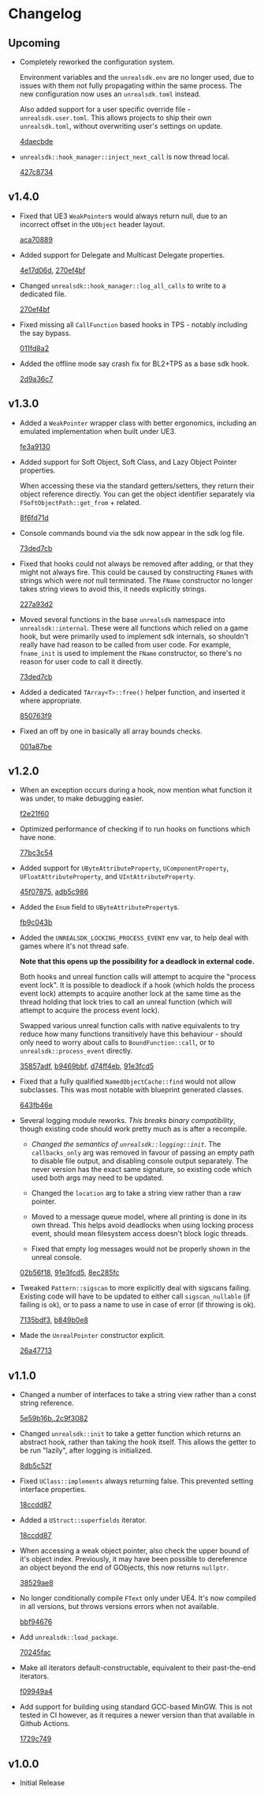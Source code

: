 # Changelog

## Upcoming

- Completely reworked the configuration system.

  Environment variables and the `unrealsdk.env` are no longer used, due to issues with them not fully
  propagating within the same process. The new configuration now uses an `unrealsdk.toml` instead.
  
  Also added support for a user specific override file - `unrealsdk.user.toml`. This allows projects
  to ship their own `unrealsdk.toml`, without overwriting user's settings on update.

  [4daecbde](https://github.com/bl-sdk/unrealsdk/commit/4daecbde)

- `unrealsdk::hook_manager::inject_next_call` is now thread local.

  [427c8734](https://github.com/bl-sdk/unrealsdk/commit/427c8734)

## v1.4.0
- Fixed that UE3 `WeakPointer`s would always return null, due to an incorrect offset in the
  `UObject` header layout.

  [aca70889](https://github.com/bl-sdk/unrealsdk/commit/aca70889)

- Added support for Delegate and Multicast Delegate properties.

  [4e17d06d](https://github.com/bl-sdk/unrealsdk/commit/4e17d06d),
  [270ef4bf](https://github.com/bl-sdk/unrealsdk/commit/270ef4bf)

- Changed `unrealsdk::hook_manager::log_all_calls` to write to a dedicated file.

  [270ef4bf](https://github.com/bl-sdk/unrealsdk/commit/270ef4bf)

- Fixed missing all `CallFunction` based hooks in TPS - notably including the say bypass.

  [011fd8a2](https://github.com/bl-sdk/unrealsdk/commit/270ef4bf)

- Added the offline mode say crash fix for BL2+TPS as a base sdk hook.

  [2d9a36c7](https://github.com/bl-sdk/unrealsdk/commit/270ef4bf)


## v1.3.0
- Added a `WeakPointer` wrapper class with better ergonomics, including an emulated implementation
  when built under UE3.

  [fe3a9130](https://github.com/bl-sdk/unrealsdk/commit/fe3a9130)

- Added support for Soft Object, Soft Class, and Lazy Object Pointer properties.

  When accessing these via the standard getters/setters, they return their object reference
  directly. You can get the object identifier separately via `FSoftObjectPath::get_from` + related.

  [8f6fd71d](https://github.com/bl-sdk/unrealsdk/commit/8f6fd71d)

- Console commands bound via the sdk now appear in the sdk log file.

  [73ded7cb](https://github.com/bl-sdk/unrealsdk/commit/73ded7cb)

- Fixed that hooks could not always be removed after adding, or that they might not always fire.
  This could be caused by constructing `FName`s with strings which were *not* null terminated. The
  `FName` constructor no longer takes string views to avoid this, it needs explicitly strings.

  [227a93d2](https://github.com/bl-sdk/unrealsdk/commit/227a93d2)

- Moved several functions in the base `unrealsdk` namespace into `unrealsdk::internal`. These were
  all functions which relied on a game hook, but were primarily used to implement sdk internals, so
  shouldn't really have had reason to be called from user code. For example, `fname_init` is used
  to implement the `FName` constructor, so there's no reason for user code to call it directly.

  [73ded7cb](https://github.com/bl-sdk/unrealsdk/commit/73ded7cb)

- Added a dedicated `TArray<T>::free()` helper function, and inserted it where appropriate.

  [850763f9](https://github.com/bl-sdk/unrealsdk/commit/850763f9)

- Fixed an off by one in basically all array bounds checks.

  [001a87be](https://github.com/bl-sdk/unrealsdk/commit/001a87be)

## v1.2.0
- When an exception occurs during a hook, now mention what function it was under, to make debugging
  easier.

  [f2e21f60](https://github.com/bl-sdk/unrealsdk/commit/f2e21f60)

- Optimized performance of checking if to run hooks on functions which have none.

  [77bc3c54](https://github.com/bl-sdk/unrealsdk/commit/77bc3c54)

- Added support for `UByteAttributeProperty`, `UComponentProperty`, `UFloatAttributeProperty`,
  and `UIntAttributeProperty`.

  [45f07875](https://github.com/bl-sdk/unrealsdk/commit/45f07875),
  [adb5c986](https://github.com/bl-sdk/unrealsdk/commit/adb5c986)

- Added the `Enum` field to `UByteAttributeProperty`s.

  [fb9c043b](https://github.com/bl-sdk/unrealsdk/commit/fb9c043b)

- Added the `UNREALSDK_LOCKING_PROCESS_EVENT` env var, to help deal with games where it's not thread
  safe.

  **Note that this opens up the possibility for a deadlock in external code.**

  Both hooks and unreal function calls will attempt to acquire the "process event lock". It is
  possible to deadlock if a hook (which holds the process event lock) attempts to acquire another
  lock at the same time as the thread holding that lock tries to call an unreal function (which will
  attempt to acquire the process event lock).
  
  Swapped various unreal function calls with native equivalents to try reduce how many functions
  transitively have this behaviour - should only need to worry about calls to `BoundFunction::call`,
  or to `unrealsdk::process_event` directly.

  [35857adf](https://github.com/bl-sdk/unrealsdk/commit/35857adf),
  [b9469bbf](https://github.com/bl-sdk/unrealsdk/commit/b9469bbf),
  [d74ff4eb](https://github.com/bl-sdk/unrealsdk/commit/d74ff4eb),
  [91e3fcd5](https://github.com/bl-sdk/unrealsdk/commit/91e3fcd5)

- Fixed that a fully qualified `NamedObjectCache::find` would not allow subclasses. This was most
  notable with blueprint generated classes.

  [643fb46e](https://github.com/bl-sdk/unrealsdk/commit/643fb46e)

- Several logging module reworks. *This breaks binary compatibility*, though existing code should
  work pretty much as is after a recompile.

  - *Changed the semantics of `unrealsdk::logging::init`.* The `callbacks_only` arg was removed in
    favour of passing an empty path to disable file output, and disabling console output separately.
    The never version has the exact same signature, so existing code which used both args may need
    to be updated.

  - Changed the `location` arg to take a string view rather than a raw pointer.

  - Moved to a message queue model, where all printing is done in its own thread. This helps avoid
    deadlocks when using locking process event, should mean filesystem access doesn't block logic
    threads.

  - Fixed that empty log messages would not be properly shown in the unreal console.

  [02b56f18](https://github.com/bl-sdk/unrealsdk/commit/02b56f18),
  [91e3fcd5](https://github.com/bl-sdk/unrealsdk/commit/91e3fcd5),
  [8ec285fc](https://github.com/bl-sdk/unrealsdk/commit/8ec285fc)

- Tweaked `Pattern::sigscan` to more explicitly deal with sigscans failing. Existing code will have
  to be updated to either call `sigscan_nullable` (if failing is ok), or to pass a name to use in
  case of error (if throwing is ok).

  [7135bdf3](https://github.com/bl-sdk/unrealsdk/commit/7135bdf3),
  [b849b0e8](https://github.com/bl-sdk/unrealsdk/commit/91e3fcd5)

- Made the `UnrealPointer` constructor explicit.

  [26a47713](https://github.com/bl-sdk/unrealsdk/commit/26a47713)


## v1.1.0
- Changed a number of interfaces to take a string view rather than a const string reference.

  [5e59b16b..2c9f3082](https://github.com/bl-sdk/unrealsdk/compare/5e59b16b..2c9f3082)

- Changed `unrealsdk::init` to take a getter function which returns an abstract hook, rather than
  taking the hook itself. This allows the getter to be run "lazily", after logging is initialized.

  [8db5c52f](https://github.com/bl-sdk/unrealsdk/commit/8db5c52f)

- Fixed `UClass::implements` always returning false. This prevented setting interface properties.

  [18ccdd87](https://github.com/bl-sdk/unrealsdk/commit/18ccdd87)

- Added a `UStruct::superfields` iterator.

  [18ccdd87](https://github.com/bl-sdk/unrealsdk/commit/18ccdd87)

- When accessing a weak object pointer, also check the upper bound of it's object index. Previously,
  it may have been possible to dereference an object beyond the end of GObjects, this now returns
  `nullptr`.

  [38529ae8](https://github.com/bl-sdk/unrealsdk/commit/38529ae8)

- No longer conditionally compile `FText` only under UE4. It's now compiled in all versions, but
  throws versions errors when not available.

  [bbf94676](https://github.com/bl-sdk/unrealsdk/commit/bbf94676)

- Add `unrealsdk::load_package`.

  [70245fac](https://github.com/bl-sdk/unrealsdk/commit/70245fac)

- Make all iterators default-constructable, equivalent to their past-the-end iterators.

  [f09949a4](https://github.com/bl-sdk/unrealsdk/commit/f09949a4)

- Add support for building using standard GCC-based MinGW. This is not tested in CI however, as it
  requires a newer version than that available in Github Actions.

  [1729c749](https://github.com/bl-sdk/unrealsdk/commit/1729c749)

## v1.0.0
- Initial Release
